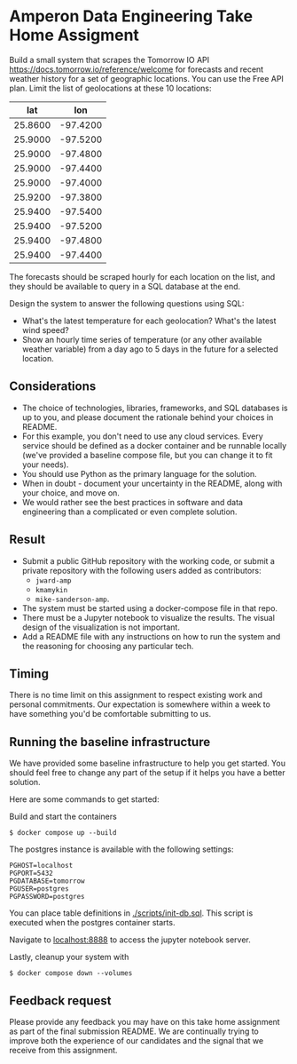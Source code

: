 # Amperon Data Engineering Take Home Assigment

Build a small system that scrapes the Tomorrow IO API <https://docs.tomorrow.io/reference/welcome> for forecasts and
recent weather history for a set of geographic locations. You can use the Free API plan. Limit the list of geolocations
at these 10 locations:

|   lat   |   lon    |
|:-------:|:--------:|
| 25.8600 | -97.4200 |
| 25.9000 | -97.5200 |
| 25.9000 | -97.4800 |
| 25.9000 | -97.4400 |
| 25.9000 | -97.4000 |
| 25.9200 | -97.3800 |
| 25.9400 | -97.5400 |
| 25.9400 | -97.5200 |
| 25.9400 | -97.4800 |
| 25.9400 | -97.4400 |

The forecasts should be scraped hourly for each location on the list, and they should be available to query in a SQL
database at the end.

Design the system to answer the following questions using SQL:

* What's the latest temperature for each geolocation? What's the latest wind speed?
* Show an hourly time series of temperature (or any other available weather variable) from a day ago to 5 days in the
  future for a selected location.

## Considerations

* The choice of technologies, libraries, frameworks, and SQL databases is up to you, and please document the rationale
  behind your choices in README.
* For this example, you don't need to use any cloud services. Every service should be defined as a docker container and
  be runnable locally (we've provided a baseline compose file, but you can change it to fit your needs).
* You should use Python as the primary language for the solution.
* When in doubt - document your uncertainty in the README, along with your choice, and move on.
* We would rather see the best practices in software and data engineering than a complicated or even complete solution.

## Result

* Submit a public GitHub repository with the working code, or submit a private repository with the following users added as contributors:
  * `jward-amp`
  * `kmamykin`
  * `mike-sanderson-amp`.
* The system must be started using a docker-compose file in that repo.
* There must be a Jupyter notebook to visualize the results. The visual design of the visualization is not important.
* Add a README file with any instructions on how to run the system and the reasoning for choosing any particular
  tech.

## Timing

There is no time limit on this assignment to respect existing work and personal commitments. Our expectation is
somewhere within a week to have something you'd be comfortable submitting to us.

## Running the baseline infrastructure

We have provided some baseline infrastructure to help you get started. You should feel free to change any part of the
setup if it helps you have a better solution.

Here are some commands to get started:

Build and start the containers

```shell
$ docker compose up --build
```

The postgres instance is available with the following settings:

```shell
PGHOST=localhost
PGPORT=5432
PGDATABASE=tomorrow
PGUSER=postgres
PGPASSWORD=postgres
```

You can place table definitions in [./scripts/init-db.sql](./scripts/init-db.sql). This script is executed when the
postgres container starts.

Navigate to [localhost:8888](http://localhost:8888) to access the jupyter notebook server.

Lastly, cleanup your system with

```shell
$ docker compose down --volumes
```

## Feedback request

Please provide any feedback you may have on this take home assignment as part of the final submission README. We are
continually trying to improve both the experience of our candidates and the signal that we receive from this assignment.
